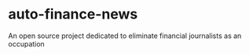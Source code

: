# auto-finance-news
An open source project dedicated to eliminate financial journalists as an occupation
